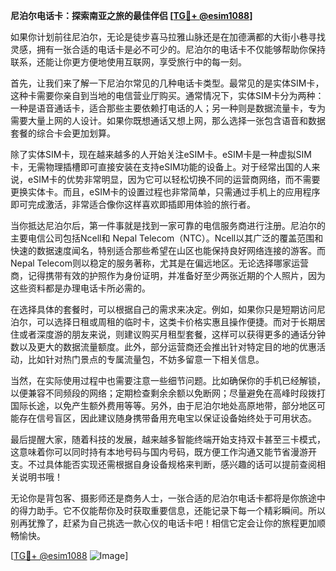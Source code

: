 **尼泊尔电话卡：探索南亚之旅的最佳伴侣 [[TG💪+ @esim1088](https://t.me/s/esim1088)]**

如果你计划前往尼泊尔，无论是徒步喜马拉雅山脉还是在加德满都的大街小巷寻找灵感，拥有一张合适的电话卡是必不可少的。尼泊尔的电话卡不仅能够帮助你保持联系，还能让你更方便地使用互联网，享受旅行中的每一刻。

首先，让我们来了解一下尼泊尔常见的几种电话卡类型。最常见的是实体SIM卡，这种卡需要你亲自到当地的电信营业厅购买。通常情况下，实体SIM卡分为两种：一种是语音通话卡，适合那些主要依赖打电话的人；另一种则是数据流量卡，专为需要大量上网的人设计。如果你既想通话又想上网，那么选择一张包含语音和数据套餐的综合卡会更加划算。

除了实体SIM卡，现在越来越多的人开始关注eSIM卡。eSIM卡是一种虚拟SIM卡，无需物理插槽即可直接安装在支持eSIM功能的设备上。对于经常出国的人来说，eSIM卡的优势非常明显，因为它可以轻松切换不同的运营商网络，而不需要更换实体卡。而且，eSIM卡的设置过程也非常简单，只需通过手机上的应用程序即可完成激活，非常适合像你这样喜欢即插即用体验的旅行者。

当你抵达尼泊尔后，第一件事就是找到一家可靠的电信服务商进行注册。尼泊尔的主要电信公司包括Ncell和 Nepal Telecom（NTC）。Ncell以其广泛的覆盖范围和快速的数据速度闻名，特别适合那些希望在山区也能保持良好网络连接的游客。而Nepal Telecom则以稳定的服务著称，尤其是在偏远地区。无论选择哪家运营商，记得携带有效的护照作为身份证明，并准备好至少两张近期的个人照片，因为这些资料都是办理电话卡所必需的。

在选择具体的套餐时，可以根据自己的需求来决定。例如，如果你只是短期访问尼泊尔，可以选择日租或周租的临时卡，这类卡价格实惠且操作便捷。而对于长期居住或者深度游的朋友来说，则建议购买月租型套餐，这样可以获得更多的通话分钟数以及更大的数据流量额度。此外，部分运营商还会推出针对特定目的地的优惠活动，比如针对热门景点的专属流量包，不妨多留意一下相关信息。

当然，在实际使用过程中也需要注意一些细节问题。比如确保你的手机已经解锁，以便兼容不同频段的网络；定期检查剩余余额以免断网；尽量避免在高峰时段拨打国际长途，以免产生额外费用等等。另外，由于尼泊尔地处高原地带，部分地区可能存在信号盲区，因此建议随身携带备用充电宝以保证设备始终处于可用状态。

最后提醒大家，随着科技的发展，越来越多智能终端开始支持双卡甚至三卡模式，这意味着你可以同时持有本地号码与国内号码，既方便工作沟通又能节省漫游开支。不过具体能否实现还需根据自身设备规格来判断，感兴趣的话可以提前查阅相关说明书哦！

无论你是背包客、摄影师还是商务人士，一张合适的尼泊尔电话卡都将是你旅途中的得力助手。它不仅能帮你及时获取重要信息，还能记录下每一个精彩瞬间。所以别再犹豫了，赶紧为自己挑选一款心仪的电话卡吧！相信它定会让你的旅程更加顺畅愉快。

[[TG💪+ @esim1088](https://t.me/s/esim1088) ![Image](https://i.postimg.cc/4NQfJmqS/Snipaste-2025-05-13-00-14-12.png)]
